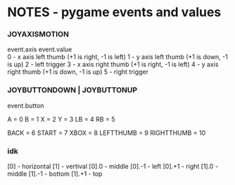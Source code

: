 
# NOTES - pygame events and values
### JOYAXISMOTION
event.axis              event.value  
0 - x axis left thumb   (+1 is right, -1 is left)
1 - y axis left thumb   (+1 is down, -1 is up)
2 - left trigger
3 - x axis right thumb  (+1 is right, -1 is left)
4 - y axis right thumb  (+1 is down, -1 is up)
5 - right trigger

### JOYBUTTONDOWN | JOYBUTTONUP
event.button  

A = 0
B = 1
X = 2
Y = 3
LB = 4
RB = 5

BACK = 6
START = 7
XBOX = 8
LEFTTHUMB = 9
RIGHTTHUMB = 10

### idk

[0] - horizontal
[1] - vertival
[0].0 - middle
[0].-1 - left
[0].+1 - right
[1].0 - middle
[1].-1 - bottom
[1].+1 - top
